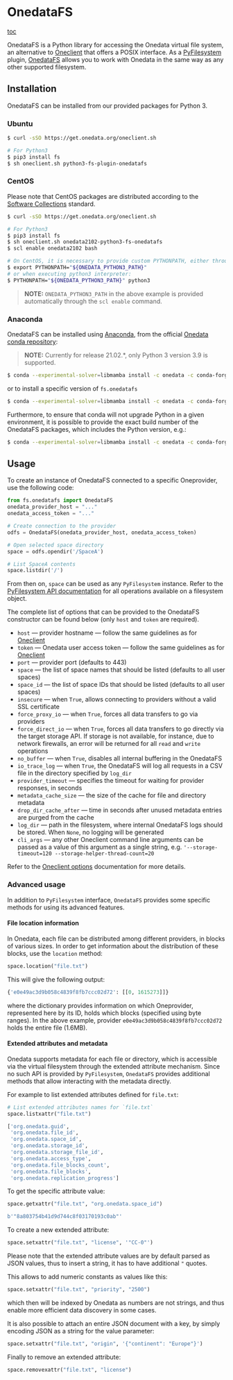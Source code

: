 # OnedataFS

[toc][1]

OnedataFS is a Python library for accessing the Onedata virtual file system,
an alternative to [Oneclient][] that offers a POSIX interface.
As a [PyFilesystem][] plugin, [OnedataFS][fs-onedatafs] allows you
to work with Onedata in the same way as any other supported filesystem.

## Installation

OnedataFS can be installed from our provided packages for Python 3.

### Ubuntu

```bash
$ curl -sSO https://get.onedata.org/oneclient.sh

# For Python3
$ pip3 install fs
$ sh oneclient.sh python3-fs-plugin-onedatafs
```

### CentOS

Please note that CentOS packages are distributed according to the
[Software Collections][] standard.

```bash
$ curl -sSO https://get.onedata.org/oneclient.sh

# For Python3
$ pip3 install fs
$ sh oneclient.sh onedata2102-python3-fs-onedatafs
$ scl enable onedata2102 bash

# On CentOS, it is necessary to provide custom PYTHONPATH, either through export:
$ export PYTHONPATH="${ONEDATA_PYTHON3_PATH}"
# or when executing python3 interpreter:
$ PYTHONPATH="${ONEDATA_PYTHON3_PATH}" python3
```

> **NOTE:** `ONEDATA_PYTHON3_PATH` in the above example is provided
> automatically through the `scl enable` command.

### Anaconda

OnedataFS can be installed using [Anaconda][], from the official
[Onedata conda repository][anaconda onedata]:

> **NOTE:** Currently for release 21.02.*, only Python 3 version 3.9 is supported.

```bash
$ conda --experimental-solver=libmamba install -c onedata -c conda-forge fs.onedatafs
```

or to install a specific version of `fs.onedatafs`

```bash
$ conda --experimental-solver=libmamba install -c onedata -c conda-forge fs.onedatafs=20.02.5
```

Furthermore, to ensure that conda will not upgrade Python in a given environment,
it is possible to provide the exact build number of the OnedataFS packages, which
includes the Python version, e.g.:

```bash
$ conda --experimental-solver=libmamba install -c onedata -c conda-forge fs.onedatafs=20.02.5=py36_0
```

## Usage

To create an instance of OnedataFS connected to a specific Oneprovider, use the following code:

```python
from fs.onedatafs import OnedataFS
onedata_provider_host = "..."
onedata_access_token = "..."

# Create connection to the provider
odfs = OnedataFS(onedata_provider_host, onedata_access_token)

# Open selected space directory
space = odfs.opendir('/SpaceA')

# List SpaceA contents
space.listdir('/')
```

From then on, `space` can be used as any `PyFilesystem` instance. Refer
to the [PyFilesystem API documentation][pyfilesystem api]
for all operations available on a filesystem object.

The complete list of options that can be provided to the OnedataFS constructor
can be found below (only `host` and `token` are required).

* `host` — provider hostname — follow the same guidelines as for
  [Oneclient][oneclient usage]
* `token` — Onedata user access token — follow the same guidelines as for
  [Oneclient][oneclient authentication]
* `port` — provider port (defaults to 443)
* `space` — the list of space names that should be listed (defaults to all user spaces)
* `space_id` — the list of space IDs that should be listed (defaults to all user spaces)
* `insecure` — when `True`, allows connecting to providers without a valid SSL certificate
* `force_proxy_io` — when `True`, forces all data transfers to go via providers
* `force_direct_io` — when `True`, forces all data transfers to go directly via
  the target storage API. If storage is not available, for instance, due to
  network firewalls, an error will be returned for all `read` and `write`
  operations
* `no_buffer` — when `True`, disables all internal buffering in the OnedataFS
* `io_trace_log` — when `True`, the OnedataFS will log all requests in a CSV
  file in the directory specified by `log_dir`
* `provider_timeout` — specifies the timeout for waiting for provider responses, in seconds
* `metadata_cache_size` — the size of the cache for file and directory metadata
* `drop_dir_cache_after` — time in seconds after unused metadata entries are
  purged from the cache
* `log_dir` — path in the filesystem, where internal OnedataFS logs should be
  stored. When `None`, no logging will be generated
* `cli_args` — any other Oneclient command line arguments can be passed as a
  value of this argument as a single string, e.g. `'--storage-timeout=120 --storage-helper-thread-count=20`

Refer to the [Oneclient options][] documentation for more details.

### Advanced usage

In addition to `PyFilesystem` interface, `OnedataFS` provides some specific methods
for using its advanced features.

#### File location information

In Onedata, each file can be distributed among different providers,
in blocks of various sizes.  In order to get information about the distribution
of these blocks, use the `location` method:

```python
space.location("file.txt")
```

This will give the following output:

```python
{'e0e49ac3d9b058c4839f8fb7ccc02d72': [[0, 1615273]]}
```

where the dictionary provides information on which Oneprovider, represented here
by its ID, holds which blocks (specified using byte ranges). In the above example,
provider `e0e49ac3d9b058c4839f8fb7ccc02d72` holds the entire file (1.6MB).

#### Extended attributes and metadata

Onedata supports metadata for each file or directory, which is accessible via
the virtual filesystem through the extended attribute mechanism. Since no such
API is provided by `PyFilesystem`, `OnedataFS` provides additional methods that
allow interacting with the metadata directly.

For example to list extended attributes defined for `file.txt`:

```python
# List extended attributes names for `file.txt`
space.listxattr("file.txt")
```

```python
['org.onedata.guid',
 'org.onedata.file_id',
 'org.onedata.space_id',
 'org.onedata.storage_id',
 'org.onedata.storage_file_id',
 'org.onedata.access_type',
 'org.onedata.file_blocks_count',
 'org.onedata.file_blocks',
 'org.onedata.replication_progress']
```

To get the specific attribute value:

```python
space.getxattr("file.txt", "org.onedata.space_id")
```

```python
b'"8a803754b41d9d744c8f03170193c0ab"'
```

To create a new extended attribute:

```python
space.setxattr("file.txt", "license", '"CC-0"')
```

Please note that the extended attribute values are by default parsed as JSON values, thus to insert a string, it has to have additional `"` quotes.

This allows to add numeric constants as values like this:

```python
space.setxattr("file.txt", "priority", "2500")
```

which then will be indexed by Onedata as numbers are not strings, and thus enable
more efficient data discovery in some cases.

It is also possible to attach an entire JSON document with a key, by simply encoding
JSON as a string for the value parameter:

```python
space.setxattr("file.txt", "origin", '{"continent": "Europe"}')
```

Finally to remove an extended attribute:

```python
space.removexattr("file.txt", "license")
```

<!-- references -->

[1]: <>

[oneclient]: oneclient.md

[pyfilesystem]: https://www.pyfilesystem.org/

[fs-onedatafs]: https://github.com/onedata/fs-onedatafs/

[software collections]: https://www.softwarecollections.org/en/

[anaconda]: https://anaconda.org

[anaconda onedata]: https://anaconda.org/onedata

[pyfilesystem api]: https://docs.pyfilesystem.org/en/latest/interface.html

[oneclient usage]: oneclient.md#basic-usage

[oneclient authentication]: oneclient.md#authentication

[oneclient options]: oneclient.md#options
